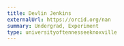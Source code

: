 ```yaml
---
title: Devlin Jenkins
externalUrl: https://orcid.org/nan
summary: Undergrad, Experiment
type: universityoftennesseeknoxville
---
```

